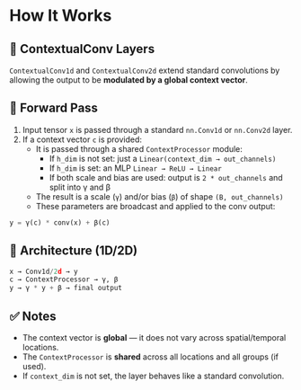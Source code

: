 # How It Works

## 🧠 ContextualConv Layers

`ContextualConv1d` and `ContextualConv2d` extend standard convolutions by allowing the output to be **modulated by a global context vector**.

## 🔄 Forward Pass

1. Input tensor `x` is passed through a standard `nn.Conv1d` or `nn.Conv2d` layer.
2. If a context vector `c` is provided:
   - It is passed through a shared `ContextProcessor` module:
     - If `h_dim` is not set: just a `Linear(context_dim → out_channels)`
     - If `h_dim` is set: an MLP `Linear → ReLU → Linear`
     - If both scale and bias are used: output is `2 * out_channels` and split into γ and β
   - The result is a scale (`γ`) and/or bias (`β`) of shape `(B, out_channels)`
   - These parameters are broadcast and applied to the conv output:

```python
y = γ(c) * conv(x) + β(c)
```

## 🧩 Architecture (1D/2D)

```python
x → Conv1d/2d → y
c → ContextProcessor → γ, β
y → γ * y + β → final output
```

## ✅ Notes

- The context vector is **global** — it does not vary across spatial/temporal locations.
- The `ContextProcessor` is **shared** across all locations and all groups (if used).
- If `context_dim` is not set, the layer behaves like a standard convolution.
